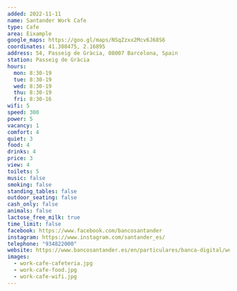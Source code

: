 ```yaml
---
added: 2022-11-11
name: Santander Work Cafe
type: Cafe
area: Eixample
google_maps: https://goo.gl/maps/NSqZzxx2Mcv6J68S6
coordinates: 41.388475, 2.16895
address: 54, Passeig de Gràcia, 08007 Barcelona, Spain
station: Passeig de Gràcia
hours:
  mon: 8:30-19
  tue: 8:30-19
  wed: 8:30-19
  thu: 8:30-19
  fri: 8:30-16
wifi: 5
speed: 300
power: 5
vacancy: 1
comfort: 4
quiet: 3
food: 4
drinks: 4
price: 3
view: 4
toilets: 5
music: false
smoking: false
standing_tables: false
outdoor_seating: false
cash_only: false
animals: false
lactose_free_milk: true
time_limit: false
facebook: https://www.facebook.com/bancosantander
instagram: https://www.instagram.com/santander_es/
telephone: "934822000"
website: https://www.bancosantander.es/en/particulares/banca-digital/workcafe
images:
  - work-cafe-cafeteria.jpg
  - work-cafe-food.jpg
  - work-cafe-wifi.jpg
---
```

